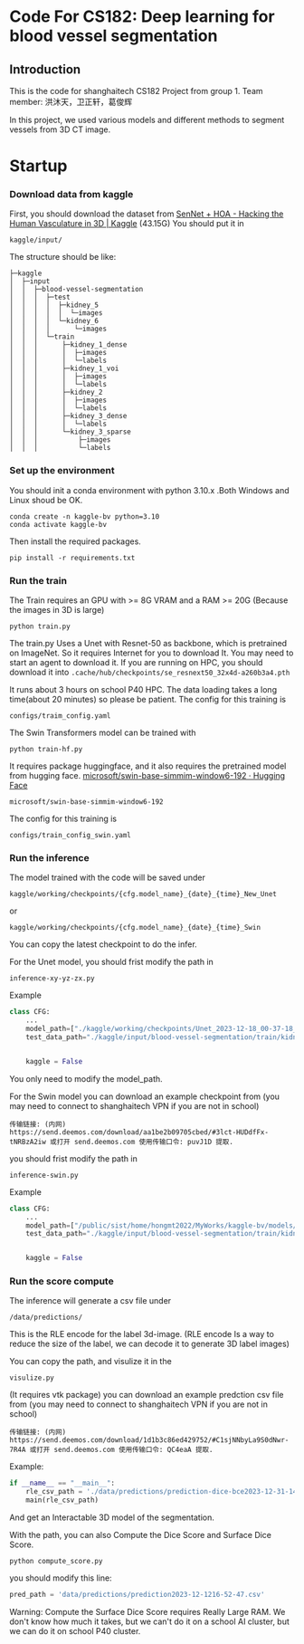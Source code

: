 # Code For CS182: Deep learning for blood vessel segmentation
## Introduction
This is the code for shanghaitech CS182 Project from group 1. 
Team member: 洪沐天，卫正轩，葛俊辉

In this project, we used various models and different methods to segment vessels from 3D CT image.

# Startup
### Download data from kaggle
First, you should download the dataset from [SenNet + HOA - Hacking the Human Vasculature in 3D | Kaggle](https://www.kaggle.com/competitions/blood-vessel-segmentation/data) (43.15G)
You should put it in
```
kaggle/input/
```
The structure should be like:
```
├─kaggle
│  ├─input
│  │  ├─blood-vessel-segmentation
│  │  │  ├─test
│  │  │  │  ├─kidney_5
│  │  │  │  │  └─images
│  │  │  │  └─kidney_6
│  │  │  │      └─images
│  │  │  └─train
│  │  │      ├─kidney_1_dense
│  │  │      │  ├─images
│  │  │      │  └─labels
│  │  │      ├─kidney_1_voi
│  │  │      │  ├─images
│  │  │      │  └─labels
│  │  │      ├─kidney_2
│  │  │      │  ├─images
│  │  │      │  └─labels
│  │  │      ├─kidney_3_dense
│  │  │      │  └─labels
│  │  │      └─kidney_3_sparse
│  │  │          ├─images
│  │  │          └─labels
```
### Set up the environment
You should init a conda environment with python 3.10.x .Both Windows and Linux shoud be OK.
```command
conda create -n kaggle-bv python=3.10
conda activate kaggle-bv
```

Then install the required packages.
```command
pip install -r requirements.txt
```

### Run the train
The Train requires an GPU with >= 8G VRAM and a RAM >= 20G (Because the images in 3D is large)
```
python train.py
```
The train.py Uses a Unet with Resnet-50 as backbone, which is pretrained on ImageNet. So it requires Internet for you to download It. You may need to start an agent to download it.
If you are running on HPC, you should download it into `.cache/hub/checkpoints/se_resnext50_32x4d-a260b3a4.pth` 

It runs about 3 hours on school P40 HPC. The data loading takes a long time(about 20 minutes) so please be patient.
The config for this training is
```
configs/traim_config.yaml
```

The Swin Transformers model can be trained with 
```
python train-hf.py
```
It requires package huggingface, and it also requires the pretrained model from hugging face.
[microsoft/swin-base-simmim-window6-192 · Hugging Face](https://huggingface.co/microsoft/swin-base-simmim-window6-192)
```
microsoft/swin-base-simmim-window6-192
```
The config for this training is
```
configs/train_config_swin.yaml
```
### Run the inference
The model trained with the code will be saved under 
```
kaggle/working/checkpoints/{cfg.model_name}_{date}_{time}_New_Unet
```
or
```
kaggle/working/checkpoints/{cfg.model_name}_{date}_{time}_Swin
```
You can copy the latest checkpoint to do the infer.

For the Unet model, you should frist modify the path in 
```
inference-xy-yz-zx.py
```
Example
```python
class CFG:
	...
    model_path=["./kaggle/working/checkpoints/Unet_2023-12-18_00-37-18_epoch_21.pt"]
    test_data_path="./kaggle/input/blood-vessel-segmentation/train/kidney_2"


    kaggle = False
```
You only need to modify the model_path.

For the Swin model
you can download an example checkpoint from
(you may need to connect to shanghaitech VPN if you are not in school)
```
传输链接: (内网) https://send.deemos.com/download/aa1be2b09705cbed/#3lct-HUDdfFx-tNRBzA2iw 或打开 send.deemos.com 使用传输口令: puvJ1D 提取.
```

you should frist modify the path in 
```
inference-swin.py
```
Example
```python
class CFG:
	...
    model_path=["/public/sist/home/hongmt2022/MyWorks/kaggle-bv/models/Swin_No_Voi/epoch_19.pt"]
    test_data_path="./kaggle/input/blood-vessel-segmentation/train/kidney_2"


    kaggle = False
```
### Run the score compute
The inference will generate a csv file under
```
/data/predictions/
```
This is the RLE encode for the label 3d-image. (RLE encode Is a way to reduce the size of the label, we can decode it to generate 3D label images)

You can copy the path, and visulize it in the 
```
visulize.py
```
(It requires vtk package)
you can download an example predction csv file from
(you may need to connect to shanghaitech VPN if you are not in school)
```
传输链接: (内网) https://send.deemos.com/download/1d1b3c86ed429752/#C1sjNNbyLa9S0dNwr-7R4A 或打开 send.deemos.com 使用传输口令: QC4eaA 提取.
```
Example:
```python
if __name__ == "__main__":
    rle_csv_path = './data/predictions/prediction-dice-bce2023-12-31-14-37-31.csv'
    main(rle_csv_path)
```

And get an Interactable 3D model of the segmentation.

With the path, you can also Compute the Dice Score and Surface Dice Score.
```
python compute_score.py
```
you should modify this line:
```python
pred_path = 'data/predictions/prediction2023-12-1216-52-47.csv'
```

Warning: Compute the Surface Dice Score requires Really Large RAM. We don't know how much it takes, but we can't do it on a school AI cluster, but we can do it on school P40 cluster.